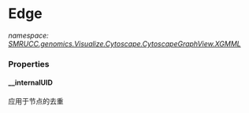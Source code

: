 ﻿# Edge
_namespace: [SMRUCC.genomics.Visualize.Cytoscape.CytoscapeGraphView.XGMML](./index.md)_






### Properties

#### __internalUID
应用于节点的去重
